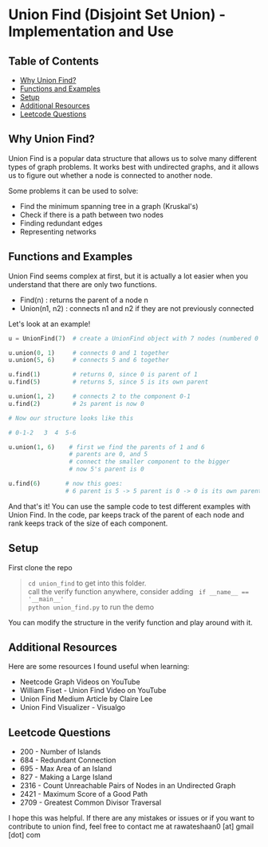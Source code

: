 # Union Find (Disjoint Set Union) - Implementation and Use

## Table of Contents
- [Why Union Find?](#why-union-find)
- [Functions and Examples](#functions-and-examples)
- [Setup](#setup)
- [Additional Resources](#additional-resources)
- [Leetcode Questions](#leetcode-questions)

## Why Union Find?
Union Find is a popular data structure that allows us to solve many different types of graph
problems. It works best with undirected graphs, and it allows us to figure out whether a node
is connected to another node.

Some problems it can be used to solve:
- Find the minimum spanning tree in a graph (Kruskal's)
- Check if there is a path between two nodes
- Finding redundant edges 
- Representing networks 


## Functions and Examples
Union Find seems complex at first, but it is actually a lot easier when you understand that there are 
only two functions.
- Find(n) : returns the parent of a node n
- Union(n1, n2) : connects n1 and n2 if they are not previously connected

Let's look at an example!  
```python
u = UnionFind(7)  # create a UnionFind object with 7 nodes (numbered 0 to 6)

u.union(0, 1)     # connects 0 and 1 together
u.union(5, 6)     # connects 5 and 6 together

u.find(1)         # returns 0, since 0 is parent of 1
u.find(5)         # returns 5, since 5 is its own parent

u.union(1, 2)     # connects 2 to the component 0-1
u.find(2)         # 2s parent is now 0

# Now our structure looks like this

# 0-1-2   3  4  5-6

u.union(1, 6)    # first we find the parents of 1 and 6
                 # parents are 0, and 5
                 # connect the smaller component to the bigger
                 # now 5's parent is 0

u.find(6)       # now this goes:
                # 6 parent is 5 -> 5 parent is 0 -> 0 is its own parent
```

And that's it! You can use the sample code to test different examples with Union Find.
In the code, par keeps track of the parent of each node and rank keeps track of the size of 
each component.

## Setup

First clone the repo
 > `cd union_find` to get into this folder.   
 >  call the verify function anywhere, consider adding ``` if __name__ == '__main__'```  
 > `python union_find.py` to run the demo

 You can modify the structure in the verify function and play around with it.

 ## Additional Resources

 Here are some resources I found useful when learning: 
 - Neetcode Graph Videos on YouTube 
 - William Fiset - Union Find Video on YouTube
 - Union Find Medium Article by Claire Lee 
 - Union Find Visualizer - Visualgo 

 ## Leetcode Questions
 - 200 - Number of Islands
 - 684 - Redundant Connection
 - 695 - Max Area of an Island
 - 827 - Making a Large Island 
 - 2316 - Count Unreachable Pairs of Nodes in an Undirected Graph
 - 2421 - Maximum Score of a Good Path
 - 2709 - Greatest Common Divisor Traversal 

 I hope this was helpful. If there are any mistakes or issues or if you want to contribute to union find, feel free to contact me at rawateshaan0 [at] gmail [dot] com